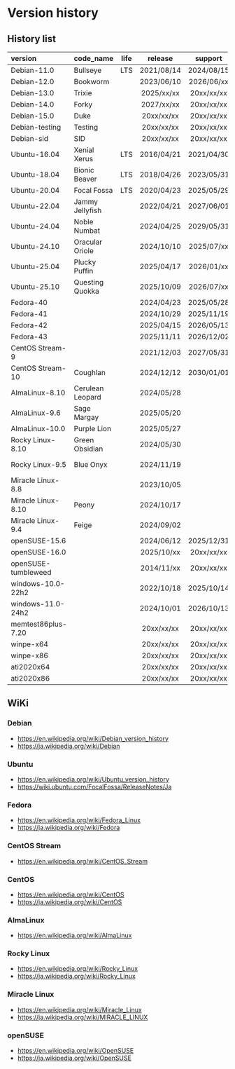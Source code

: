 # **Version history**

## History list

|         version          |        code_name         | life |  release   |  support   | long_term  |    rhel    |         kerne         |     note     |
| :----------------------- | :----------------------- | :--: | :--------: | :--------: | :--------: | :--------: | :-------------------- | :----------- |
| Debian-11.0              | Bullseye                 | LTS  | 2021/08/14 | 2024/08/15 | 2026/08/31 |            | 5.10                  | oldstable    |
| Debian-12.0              | Bookworm                 |      | 2023/06/10 | 2026/06/xx | 2028/06/xx |            | 6.1                   | stable       |
| Debian-13.0              | Trixie                   |      | 2025/xx/xx | 20xx/xx/xx | 20xx/xx/xx |            |                       | testing      |
| Debian-14.0              | Forky                    |      | 2027/xx/xx | 20xx/xx/xx | 20xx/xx/xx |            |                       |              |
| Debian-15.0              | Duke                     |      | 20xx/xx/xx | 20xx/xx/xx | 20xx/xx/xx |            |                       |              |
| Debian-testing           | Testing                  |      | 20xx/xx/xx | 20xx/xx/xx | 20xx/xx/xx |            |                       | testing      |
| Debian-sid               | SID                      |      | 20xx/xx/xx | 20xx/xx/xx | 20xx/xx/xx |            |                       | sid          |
| Ubuntu-16.04             | Xenial Xerus             | LTS  | 2016/04/21 | 2021/04/30 | 2026/04/23 |            | 4.4                   |              |
| Ubuntu-18.04             | Bionic Beaver            | LTS  | 2018/04/26 | 2023/05/31 | 2028/04/26 |            | 4.15                  |              |
| Ubuntu-20.04             | Focal Fossa              | LTS  | 2020/04/23 | 2025/05/29 | 2030/04/23 |            | 5.4                   |              |
| Ubuntu-22.04             | Jammy Jellyfish          |      | 2022/04/21 | 2027/06/01 | 2032/04/21 |            | 5.15 or 5.17          |              |
| Ubuntu-24.04             | Noble Numbat             |      | 2024/04/25 | 2029/05/31 | 2034/04/25 |            | 6.8                   |              |
| Ubuntu-24.10             | Oracular Oriole          |      | 2024/10/10 | 2025/07/xx |            |            | 6.11                  |              |
| Ubuntu-25.04             | Plucky Puffin            |      | 2025/04/17 | 2026/01/xx |            |            | 6.14                  |              |
| Ubuntu-25.10             | Questing Quokka          |      | 2025/10/09 | 2026/07/xx |            |            |                       |              |
| Fedora-40                |                          |      | 2024/04/23 | 2025/05/28 |            |            | 6.8                   |              |
| Fedora-41                |                          |      | 2024/10/29 | 2025/11/19 |            |            | 6.11                  |              |
| Fedora-42                |                          |      | 2025/04/15 | 2026/05/13 |            |            | 6.14                  |              |
| Fedora-43                |                          |      | 2025/11/11 | 2026/12/02 |            |            |                       |              |
| CentOS Stream-9          |                          |      | 2021/12/03 | 2027/05/31 |            |            | 5.14.0                |              |
| CentOS Stream-10         | Coughlan                 |      | 2024/12/12 | 2030/01/01 |            |            | 6.12.0                |              |
| AlmaLinux-8.10           | Cerulean Leopard         |      | 2024/05/28 |            |            | 2024/05/22 | 4.18.0-553            |              |
| AlmaLinux-9.6            | Sage Margay              |      | 2025/05/20 |            |            | 2025/05/20 | 5.14.0-570.12.1       |              |
| AlmaLinux-10.0           | Purple Lion              |      | 2025/05/27 |            |            | 2025/05/13 | 6.12.0-55.9.1         |              |
| Rocky Linux-8.10         | Green Obsidian           |      | 2024/05/30 |            |            | 2024/05/22 | 4.18.0-553            |              |
| Rocky Linux-9.5          | Blue Onyx                |      | 2024/11/19 |            |            | 2024/11/12 | 5.14.0-503.14.1       |              |
| Miracle Linux-8.8        |                          |      | 2023/10/05 |            |            | 2023/05/16 | 4.18.0-477.el8        |              |
| Miracle Linux-8.10       | Peony                    |      | 2024/10/17 |            |            | 2024/05/22 | 4.18.0-553.el8_10     |              |
| Miracle Linux-9.4        | Feige                    |      | 2024/09/02 |            |            | 2024/04/30 | 5.14.0-427.13.1.el9_4 |              |
| openSUSE-15.6            |                          |      | 2024/06/12 | 2025/12/31 |            |            | 6.4                   |              |
| openSUSE-16.0            |                          |      | 2025/10/xx | 20xx/xx/xx |            |            |                       |              |
| openSUSE-tumbleweed      |                          |      | 2014/11/xx | 20xx/xx/xx |            |            |                       |              |
| windows-10.0-22h2        |                          |      | 2022/10/18 | 2025/10/14 |            |            |                       |              |
| windows-11.0-24h2        |                          |      | 2024/10/01 | 2026/10/13 |            |            |                       |              |
| memtest86plus-7.20       |                          |      | 20xx/xx/xx | 20xx/xx/xx |            |            |                       |              |
| winpe-x64                |                          |      | 20xx/xx/xx | 20xx/xx/xx |            |            |                       |              |
| winpe-x86                |                          |      | 20xx/xx/xx | 20xx/xx/xx |            |            |                       |              |
| ati2020x64               |                          |      | 20xx/xx/xx | 20xx/xx/xx |            |            |                       |              |
| ati2020x86               |                          |      | 20xx/xx/xx | 20xx/xx/xx |            |            |                       |              |

## WiKi

### Debian

* <https://en.wikipedia.org/wiki/Debian_version_history>
* <https://ja.wikipedia.org/wiki/Debian>

### Ubuntu

* <https://en.wikipedia.org/wiki/Ubuntu_version_history>
* <https://wiki.ubuntu.com/FocalFossa/ReleaseNotes/Ja>

### Fedora

* <https://en.wikipedia.org/wiki/Fedora_Linux>
* <https://ja.wikipedia.org/wiki/Fedora>

### CentOS Stream

* <https://en.wikipedia.org/wiki/CentOS_Stream>

### CentOS

* <https://en.wikipedia.org/wiki/CentOS>
* <https://ja.wikipedia.org/wiki/CentOS>

### AlmaLinux

* <https://en.wikipedia.org/wiki/AlmaLinux>

### Rocky Linux

* <https://en.wikipedia.org/wiki/Rocky_Linux>
* <https://ja.wikipedia.org/wiki/Rocky_Linux>

### Miracle Linux

* <https://en.wikipedia.org/wiki/Miracle_Linux>
* <https://ja.wikipedia.org/wiki/MIRACLE_LINUX>

### openSUSE

* <https://en.wikipedia.org/wiki/OpenSUSE>
* <https://ja.wikipedia.org/wiki/OpenSUSE>
